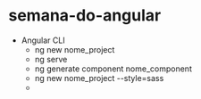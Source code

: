 # semana-do-angular

- Angular CLI
	- ng new nome_project
	- ng serve
	- ng generate component nome_component
	- ng new nome_project --style=sass
	- 

